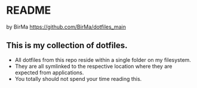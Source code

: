 README
======

by BirMa
<https://github.com/BirMa/dotfiles_main>


This is my collection of dotfiles.
----------------------------------

* All dotfiles from this repo reside within a single folder on my filesystem.
* They are all symlinked to the respective location where they are expected from applications.
* You totally should not spend your time reading this.
